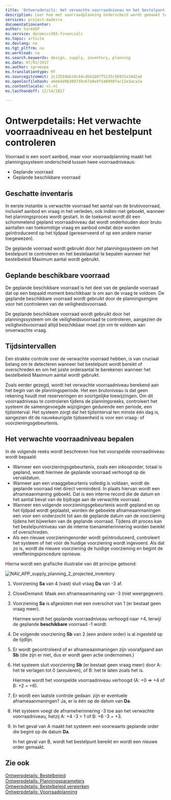 ```yaml
---
title: 'Ontwerpdetails: Het verwachte voorraadniveau en het bestelpunt controleren | Microsoft Docs'
description: Leer hoe met voorraadplanning onderscheid wordt gemaakt tussen verwachte voorraad en verwachte beschikbare voorraadniveaus.
services: project-madeira
documentationcenter: 
author: SorenGP
ms.service: dynamics365-financials
ms.topic: article
ms.devlang: na
ms.tgt_pltfrm: na
ms.workload: na
ms.search.keywords: design, supply, inventory, planning
ms.date: 07/01/2017
ms.author: sgroespe
ms.translationtype: HT
ms.sourcegitcommit: 2c13559bb3dc44cdb61697f5135c5b931e34d2a8
ms.openlocfilehash: a0e64d96389739c67a9e9f548958fac12e3aca2a
ms.contentlocale: nl-nl
ms.lasthandoff: 12/14/2017

---
```

# <a name="design-details-monitoring-the-projected-inventory-level-and-the-reorder-point"></a>Ontwerpdetails: Het verwachte voorraadniveau en het bestelpunt controleren
Voorraad is een soort aanbod, maar voor voorraadplanning maakt het planningssysteem onderscheid tussen twee voorraadniveaus:  

* Geplande voorraad  
* Geplande beschikbare voorraad  

## <a name="projected-inventory"></a>Geschatte inventaris  
In eerste instantie is verwachte voorraad het aantal van de brutovoorraad, inclusief aanbod en vraag in het verleden, ook indien niet geboekt, wanneer het planningsproces wordt gestart. In de toekomst wordt dit een schommelend gepland voorraadniveau dat wordt onderhouden door bruto aantallen van toekomstige vraag en aanbod omdat deze worden geïntroduceerd op het tijdpad (gereserveerd of op een andere manier toegewezen).  

De geplande voorraad wordt gebruikt door het planningssysteem om het bestelpunt te controleren en het bestelaantal te bepalen wanneer het bestelbeleid Maximum aantal wordt gebruikt.  

## <a name="projected-available-inventory"></a>Geplande beschikbare voorraad  
De geplande beschikbare voorraad is het deel van de geplande voorraad dat op een bepaald moment beschikbaar is om aan de vraag te voldoen. De geplande beschikbare voorraad wordt gebruikt door de planningsengine voor het controleren van de veiligheidsvoorraad.  

De geplande beschikbare voorraad wordt gebruikt door het planningssysteem om de veiligheidsvoorraad te controleren, aangezien de veiligheidsvoorraad altijd beschikbaar moet zijn om te voldoen aan onverwachte vraag.  

## <a name="time-buckets"></a>Tijdsintervallen  
Een strakke controle over de verwachte voorraad hebben, is van cruciaal belang om te detecteren wanneer het bestelpunt wordt bereikt of overschreden en om het juiste orderaantal te berekenen wanneer het bestelbeleid Maximum aantal wordt gebruikt.  

Zoals eerder gezegd, wordt het verwachte voorraadniveau berekend aan het begin van de planningsperiode. Het een brutoniveau is dat geen rekening houdt met reserveringen en soortgelijke toewijzingen. Om dit voorraadniveau te controleren tijdens de planningsreeks, controleert het systeem de samengevoegde wijzigingen gedurende een periode, een tijdsinterval. Het systeem zorgt dat het tijdsinterval ten minste één dag is, aangezien dit de nauwkeurigste tijdseenheid is voor een vraag- of voorzieningsgebeurtenis.  

## <a name="determining-the-projected-inventory-level"></a>Het verwachte voorraadniveau bepalen  
In de volgende reeks wordt beschreven hoe het voorspelde voorraadniveau wordt bepaald:  

* Wanneer een voorzieningsgebeurtenis, zoals een inkooporder, totaal is gepland, wordt hiermee de geplande voorraad verhoogd op de vervaldatum.  
* Wanneer aan een vraaggebeurtenis volledig is voldaan, wordt de geplande voorraad niet direct verminderd. In plaats hiervan wordt een afnameaanmaning geboekt. Dat is een interne record die de datum en het aantal bevat van de bijdrage aan de verwachte voorraad.  
* Wanneer een volgende voorzieningsgebeurtenis wordt gepland en op het tijdpad wordt geplaatst, worden de geboekte afnameaanmaningen een voor een onderzocht tot aan de geplande datum van de voorziening tijdens het bijwerken van de geplande voorraad. Tijdens dit proces kan het bestelpuntniveau van de interne toenameherinnering worden bereikt of overschreden.  
* Als een nieuwe voorzieningenorder wordt geïntroduceerd, controleert het systeem of het vóór de huidige voorziening wordt ingevoerd. Als dat zo is, wordt de nieuwe voorziening de huidige voorziening en begint de vereffeningsprocedure opnieuw.  

Hierna wordt een grafische illustratie van dit principe getoond:  

![](media/nav_app_supply_planning_2_projected_inventory.png "NAV_APP_supply_planning_2_projected_inventory")  

1. Voorziening **Sa** van 4 (vast) sluit vraag **Da** van -3 af.  
2. CloseDemand: Maak een afnameaanmaning van -3 (niet weergegeven).  
3. Voorziening **Sa** is afgesloten met een overschot van 1 (er bestaat geen vraag meer).  

     Hiermee wordt het geplande voorraadniveau verhoogd naar +4, terwijl de geplande **beschikbare** voorraad -1 wordt.  

4. De volgende voorziening **Sb** van 2 (een andere order) is al ingesteld op de tijdlijn.  
5. Er wordt gecontroleerd of er afnameaanmaningen zijn voorafgaand aan **Sb** (die zijn er niet, dus er wordt geen actie ondernomen.)  
6. Het systeem sluit voorziening **Sb** (er bestaat geen vraag meer) door A: het te verlagen tot 0 (annuleren), of B: het te laten zoals het is.  

     Hiermee wordt het voorspelde voorraadniveau verhoogd (A: +0 => +4 of B: +2 = +6).  

7. Er wordt een laatste controle gedaan: zijn er eventuele afnameaanmaningen? Ja, er is één op de datum van **Da**.  
8. Het systeem voegt de afnameherinnering -3 toe aan het verwachte voorraadniveau, hetzij A: +4 -3 = 1 of B: +6 -3 = +3.  
9. In het geval van A maakt het systeem een voorwaarts geplande order die begint op de datum **Da**.  

     In het geval van B, wordt het bestelpunt bereikt en wordt een nieuwe order gemaakt.  

## <a name="see-also"></a>Zie ook  
[Ontwerpdetails: Bestelbeleid](design-details-reordering-policies.md)   
[Ontwerpdetails: Planningsparameters](design-details-planning-parameters.md)   
[Ontwerpdetails: Bestelbeleid verwerken](design-details-handling-reordering-policies.md)   
[Ontwerpdetails: Voorraadplanning](design-details-supply-planning.md)

